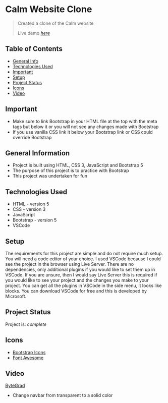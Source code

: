 # Calm Website Clone
> Created a clone of the Calm website
>
> Live demo [_here_](https://calm-clone-sooty.vercel.app/)

## Table of Contents
* [General Info](#general-information)
* [Technologies Used](#technologies-used)
* [Important](#important)
* [Setup](#setup)
* [Project Status](#project-status)
* [Icons](#icons)
* [Video](#video)
<!-- * [License](#license) -->

## Important
- Make sure to link Bootstrap in your HTML file at the top with the meta tags but below it or you will not see any changes made with Bootstrap
- If you use vanilla CSS link it below your Bootstrap link or CSS could override Bootstrap

## General Information
- Project is built using HTML, CSS 3, JavaScript and Bootstrap 5
- The purpose of this project is to practice with Bootstrap 
- This project was undertaken for fun
<!-- What problem does it (intend to) solve?-->
<!-- You don't have to answer all the questions - just the ones relevant to your project. -->
  
## Technologies Used
- HTML - version 5
- CSS - version 3
- JavaScript 
- Bootstrap - version 5
- VSCode
  
## Setup
The requirements for this project are simple and do not require much setup. You will need a code editor of your choice. I used VSCode because I could see the project in the browser using Live Server. There are no dependencies, only additional plugins if you would like to set them up in VSCode. If you are unsure, then I would say Live Server this is required if you would like to see your project and the changes you make to your project. You can get all the plugins in VSCode in the side menu, it looks like blocks. You can download VSCode for free and this is developed by Microsoft.

## Project Status
Project is: _complete_ 

## Icons
- [Bootstrap Icons](https://icons.getbootstrap.com/)
- [Font Awesome](https://fontawesome.com/download)

## Video
[ByteGrad](https://www.youtube.com/watch?v=z70GTU3p72I)
- Change navbar from transparent to a solid color
